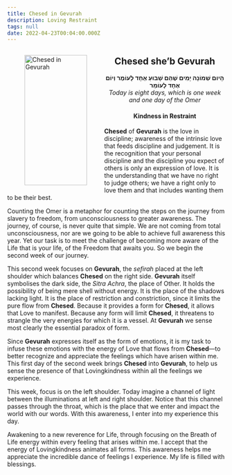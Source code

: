 ```yaml
---
title: Chesed in Gevurah
description: Loving Restraint
tags: null
date: 2022-04-23T00:04:00.000Z
---
```

<a href="https://www.chabad.org/holidays/sefirah/omer-count_cdo/jewish/Count-the-Omer.htm">
<i class="fa fa-file" aria-hidden="true"></i></a>

<figure style='float: left'>
 <a href='/posts/img/neshama/freedom/Tree%20of%20Life%202.1%20-%20upper%20noD%20(Chesed%20in%20Gevurah).png'>
   <img src='/posts/img/neshama/freedom/Tree%20of%20Life%202.1%20-%20upper%20noD%20(Chesed%20in%20Gevurah)_144x300.png' alt='Chesed in Gevurah' width='144' height='300' />
 </a>
</figure>

<div style="text-align:center">
<h2>Chesed she’b Gevurah</h2>
<span dir="rtl"><b>הָיום שְׁמוֹנָה יָמִים שֶׁהֵם שָׁבוּעַ אֶחָד לָעוֹמֶר וְיוֹם אֶחָד לָעוֹמֵר</b></span>
<br />
<i>ֹToday is eight days, which is one week and one day of the Omer</i>
</p>

<h4>Kindness in Restraint</h4>

</div>

<div class="abstract">

**Chesed** of **Gevurah** is the love in discipline; awareness of the intrinsic love that feeds discipline and judgement. It is the recognition that your personal discipline and the discipline you expect of others is only an expression of love. It is the understanding that we have no right to judge others; we have a right only to love them and that includes wanting them to be their best.

</div>

Counting the Omer is a metaphor for counting the steps on the journey from slavery to freedom, from unconsciousness to greater awareness. The journey, of course, is never quite that simple. We are not coming from total unconsciousness, nor are we going to be able to achieve full awareness this year. Yet our task is to meet the challenge of becoming more aware of the Life that is your life, of the Freedom that awaits you. So we begin the second week of our journey.

This second week focuses on **Gevurah**, the _sefirah_ placed at the left shoulder which balances **Chesed** on the right side. **Gevurah** itself symbolises the dark side, the _Sitra Achra_, the place of Other. It holds the possibility of being mere shell without energy. It is the place of the shadows lacking light. It is the place of restriction and constriction, since it limits the pure flow from **Chesed**. Because it provides a form for **Chesed**, it allows that Love to manifest. Because any form will limit **Chesed**, it threatens to strangle the very energies for which it is a vessel. At **Gevurah** we sense most clearly the essential paradox of form.

Since **Gevurah** expresses itself as the form of emotions, it is my task to infuse these emotions with the energy of Love that flows from **Chesed**&mdash;to better recognize and appreciate the feelings which have arisen within me. This first day of the second week brings **Chesed** into **Gevurah**, to help us sense the presence of that Lovingkindness within all the feelings we experience.

This week, focus is on the left shoulder. Today imagine a channel of light between the illuminations at left and right shoulder. Notice that this channel passes through the throat, which is the place that we enter and impact the world with our words. With this awareness, I enter into my experience this day.

<div class="abstract">

Awakening to a new reverence for Life, through focusing on the Breath of Life energy within every feeling that arises within me. I accept that the energy of Lovingkindness animates all forms. This awareness helps me appreciate the incredible dance of feelings I experience. My life is filled with blessings.
</div>
